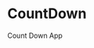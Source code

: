 # CountDown
 Count Down App
  
       
                           
                    
          
     
   
